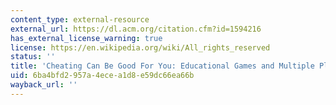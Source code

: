 ```yaml
---
content_type: external-resource
external_url: https://dl.acm.org/citation.cfm?id=1594216
has_external_license_warning: true
license: https://en.wikipedia.org/wiki/All_rights_reserved
status: ''
title: 'Cheating Can Be Good For You: Educational Games and Multiple Playstyles'
uid: 6ba4bfd2-957a-4ece-a1d8-e59dc66ea66b
wayback_url: ''
---
```

